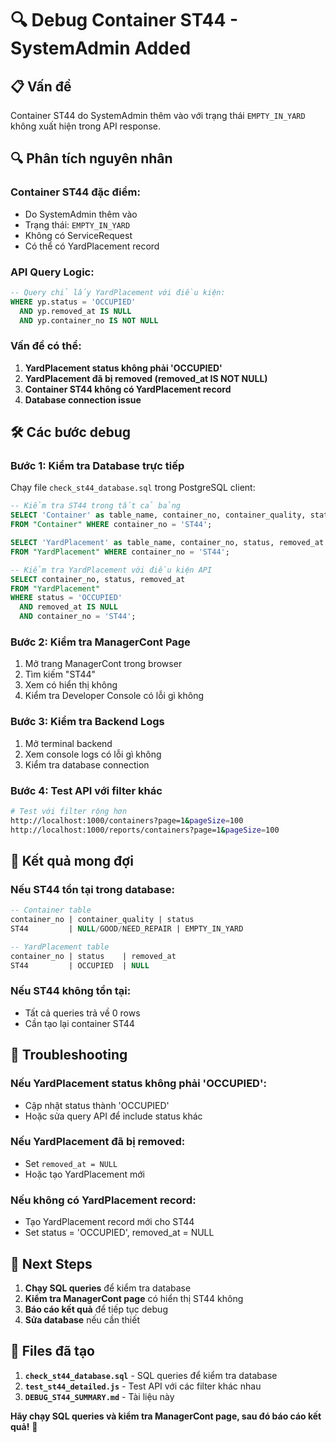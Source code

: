 # 🔍 Debug Container ST44 - SystemAdmin Added

## 📋 **Vấn đề**
Container ST44 do SystemAdmin thêm vào với trạng thái `EMPTY_IN_YARD` không xuất hiện trong API response.

## 🔍 **Phân tích nguyên nhân**

### **Container ST44 đặc điểm:**
- Do SystemAdmin thêm vào
- Trạng thái: `EMPTY_IN_YARD`
- Không có ServiceRequest
- Có thể có YardPlacement record

### **API Query Logic:**
```sql
-- Query chỉ lấy YardPlacement với điều kiện:
WHERE yp.status = 'OCCUPIED' 
  AND yp.removed_at IS NULL
  AND yp.container_no IS NOT NULL
```

### **Vấn đề có thể:**
1. **YardPlacement status không phải 'OCCUPIED'**
2. **YardPlacement đã bị removed (removed_at IS NOT NULL)**
3. **Container ST44 không có YardPlacement record**
4. **Database connection issue**

## 🛠️ **Các bước debug**

### **Bước 1: Kiểm tra Database trực tiếp**
Chạy file `check_st44_database.sql` trong PostgreSQL client:

```sql
-- Kiểm tra ST44 trong tất cả bảng
SELECT 'Container' as table_name, container_no, container_quality, status
FROM "Container" WHERE container_no = 'ST44';

SELECT 'YardPlacement' as table_name, container_no, status, removed_at
FROM "YardPlacement" WHERE container_no = 'ST44';

-- Kiểm tra YardPlacement với điều kiện API
SELECT container_no, status, removed_at
FROM "YardPlacement" 
WHERE status = 'OCCUPIED' 
  AND removed_at IS NULL
  AND container_no = 'ST44';
```

### **Bước 2: Kiểm tra ManagerCont Page**
1. Mở trang ManagerCont trong browser
2. Tìm kiếm "ST44"
3. Xem có hiển thị không
4. Kiểm tra Developer Console có lỗi gì không

### **Bước 3: Kiểm tra Backend Logs**
1. Mở terminal backend
2. Xem console logs có lỗi gì không
3. Kiểm tra database connection

### **Bước 4: Test API với filter khác**
```bash
# Test với filter rộng hơn
http://localhost:1000/containers?page=1&pageSize=100
http://localhost:1000/reports/containers?page=1&pageSize=100
```

## 🎯 **Kết quả mong đợi**

### **Nếu ST44 tồn tại trong database:**
```sql
-- Container table
container_no | container_quality | status
ST44         | NULL/GOOD/NEED_REPAIR | EMPTY_IN_YARD

-- YardPlacement table  
container_no | status    | removed_at
ST44         | OCCUPIED  | NULL
```

### **Nếu ST44 không tồn tại:**
- Tất cả queries trả về 0 rows
- Cần tạo lại container ST44

## 🚨 **Troubleshooting**

### **Nếu YardPlacement status không phải 'OCCUPIED':**
- Cập nhật status thành 'OCCUPIED'
- Hoặc sửa query API để include status khác

### **Nếu YardPlacement đã bị removed:**
- Set `removed_at = NULL`
- Hoặc tạo YardPlacement mới

### **Nếu không có YardPlacement record:**
- Tạo YardPlacement record mới cho ST44
- Set status = 'OCCUPIED', removed_at = NULL

## 📝 **Next Steps**

1. **Chạy SQL queries** để kiểm tra database
2. **Kiểm tra ManagerCont page** có hiển thị ST44 không
3. **Báo cáo kết quả** để tiếp tục debug
4. **Sửa database** nếu cần thiết

## 🔧 **Files đã tạo**

1. **`check_st44_database.sql`** - SQL queries để kiểm tra database
2. **`test_st44_detailed.js`** - Test API với các filter khác nhau
3. **`DEBUG_ST44_SUMMARY.md`** - Tài liệu này

**Hãy chạy SQL queries và kiểm tra ManagerCont page, sau đó báo cáo kết quả!** 🚀


